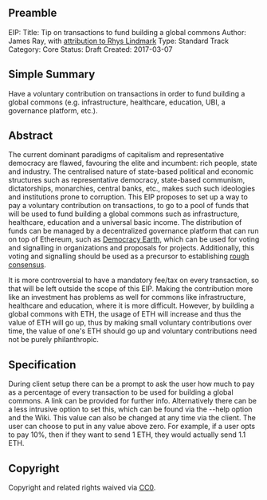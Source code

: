 ## Preamble

EIP: <to be assigned>
Title: Tip on transactions to fund building a global commons
Author: James Ray, with [attribution to Rhys Lindmark](https://medium.com/@RhysLindmark/co-evolving-the-phase-shift-to-cryptocapitalism-by-founding-the-ethereum-commons-co-op-f4771e5f0c83)
Type: Standard Track
Category: Core
Status: Draft
Created: 2017-03-07
    
## Simple Summary
Have a voluntary contribution on transactions in order to fund building a global commons (e.g. infrastructure, healthcare, education, UBI, a governance platform, etc.).

## Abstract
The current dominant paradigms of capitalism and representative democracy are flawed, favouring the elite and incumbent: rich people, state and industry. The centralised nature of state-based political and economic structures such as representative democracy, state-based communism, dictatorships, monarchies, central banks, etc., makes such such ideologies and institutions prone to corruption. This EIP proposes to set up a way to pay a voluntary contribution on transactions, to go to a pool of funds that will be used to fund building a global commons such as infrastructure, healthcare, education and a universal basic income. The distribution of funds can be managed by a decentralized governance platform that can run on top of Ethereum, such as [Democracy Earth](https://democracy.earth), which can be used for voting and signalling in organizations and proposals for projects. Additionally, this voting and signalling should be used as a precursor to establishing [rough consensus](https://www.rfc-editor.org/rfc/rfc7282.txt). 

It is more controversial to have a mandatory fee/tax on every transaction, so that will be left outside the scope of this EIP. Making the contribution more like an investment has problems as well for commons like infrastructure, healthcare and education, where it is more difficult. However, by building a global commons with ETH, the usage of ETH will increase and thus the value of ETH will go up, thus by making small voluntary contributions over time, the value of one's ETH should go up and voluntary contributions need not be purely philanthropic.

<!--## Motivation
The motivation is critical for EIPs that want to change the Ethereum protocol. It should clearly explain why the existing protocol specification is inadequate to address the problem that the EIP solves. EIP submissions without sufficient motivation may be rejected outright.

This is done in the abstract. There are no such fees for this purpose in the current protocol.-->

## Specification
<!--The technical specification should describe the syntax and semantics of any new feature. The specification should be detailed enough to allow competing, interoperable implementations for any of the current Ethereum platforms (cpp-ethereum, go-ethereum, parity, ethereumj, ethereumjs, ...).-->

During client setup there can be a prompt to ask the user how much to pay as a percentage of every transaction to be used for building a global commons. A link can be provided for further info. Alternatively there can be a less intrusive option to set this, which can be found via the --help option and the Wiki. This value can also be changed at any time via the client. The user can choose to put in any value above zero. For example, if a user opts to pay 10%, then if they want to send 1 ETH, they would actually send 1.1 ETH.

<!--## Rationale
The rationale fleshes out the specification by describing what motivated the design and why particular design decisions were made. It should describe alternate designs that were considered and related work, e.g. how the feature is supported in other languages. The rationale may also provide evidence of consensus within the community, and should discuss important objections or concerns raised during discussion.-->

<!--## Backwards Compatibility
All EIPs that introduce backwards incompatibilities must include a section describing these incompatibilities and their severity. The EIP must explain how the author proposes to deal with these incompatibilities. EIP submissions without a sufficient backwards compatibility treatise may be rejected outright.-->

<!--## Test Cases
Test cases for an implementation are mandatory for EIPs that are affecting consensus changes. Other EIPs can choose to include links to test cases if applicable.-->

<!--## Implementation
The implementations must be completed before any EIP is given status "Final", but it need not be completed before the EIP is accepted. While there is merit to the approach of reaching consensus on the specification and rationale before writing code, the principle of "rough consensus and running code" is still useful when it comes to resolving many discussions of API details.-->

## Copyright
Copyright and related rights waived via [CC0](https://creativecommons.org/publicdomain/zero/1.0/).
